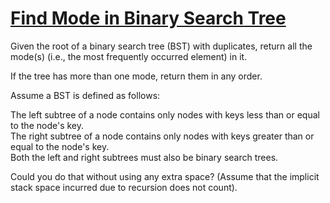 # [Find Mode in Binary Search Tree](https://leetcode.com/problems/find-mode-in-binary-search-tree/)

Given the root of a binary search tree (BST) with duplicates, return all the mode(s) (i.e., the most frequently occurred element) in it.  

If the tree has more than one mode, return them in any order.  

Assume a BST is defined as follows:  

The left subtree of a node contains only nodes with keys less than or equal to the node's key.  
The right subtree of a node contains only nodes with keys greater than or equal to the node's key.  
Both the left and right subtrees must also be binary search trees.  

Could you do that without using any extra space? (Assume that the implicit stack space incurred due to recursion does not count).  